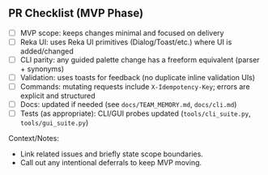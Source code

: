 ## PR Checklist (MVP Phase)

- [ ] MVP scope: keeps changes minimal and focused on delivery
- [ ] Reka UI: uses Reka UI primitives (Dialog/Toast/etc.) where UI is added/changed
- [ ] CLI parity: any guided palette change has a freeform equivalent (parser + synonyms)
- [ ] Validation: uses toasts for feedback (no duplicate inline validation UIs)
- [ ] Commands: mutating requests include `X-Idempotency-Key`; errors are explicit and structured
- [ ] Docs: updated if needed (see `docs/TEAM_MEMORY.md`, `docs/cli.md`)
- [ ] Tests (as appropriate): CLI/GUI probes updated (`tools/cli_suite.py`, `tools/gui_suite.py`)

Context/Notes:
- Link related issues and briefly state scope boundaries.
- Call out any intentional deferrals to keep MVP moving.


